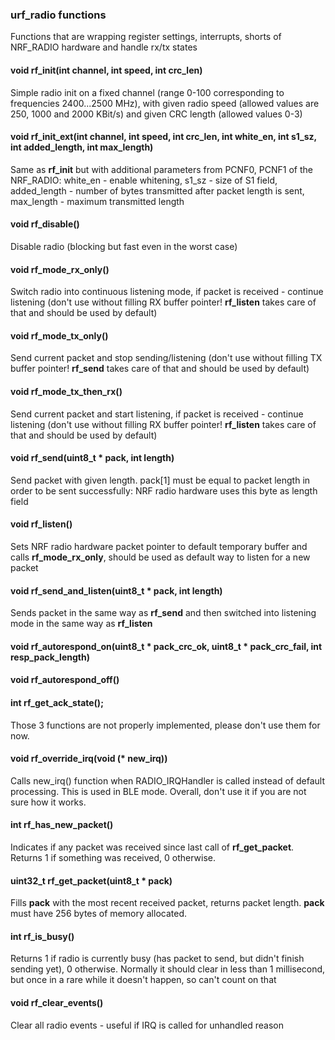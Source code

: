 ### urf_radio functions

Functions that are wrapping register settings, interrupts, shorts of NRF_RADIO hardware and handle rx/tx states

#### void rf_init(int channel, int speed, int crc_len)
Simple radio init on a fixed channel (range 0-100 corresponding to frequencies 2400...2500 MHz), with given radio speed (allowed values are 250, 1000 and 2000 KBit/s) and given CRC length (allowed values 0-3)

#### void rf_init_ext(int channel, int speed, int crc_len, int white_en, int s1_sz, int added_length, int max_length)
Same as **rf_init** but with additional parameters from PCNF0, PCNF1 of the NRF_RADIO: white_en - enable whitening, s1_sz - size of S1 field, added_length - number of bytes transmitted after packet length is sent, max_length - maximum transmitted length 

#### void rf_disable()
Disable radio (blocking but fast even in the worst case)

#### void rf_mode_rx_only()
Switch radio into continuous listening mode, if packet is received - continue listening (don't use without filling RX buffer pointer! **rf_listen** takes care of that and should be used by default)

#### void rf_mode_tx_only()
Send current packet and stop sending/listening (don't use without filling TX buffer pointer! **rf_send** takes care of that and should be used by default)

#### void rf_mode_tx_then_rx()
Send current packet and start listening, if packet is received - continue listening (don't use without filling RX buffer pointer! **rf_listen** takes care of that and should be used by default)

#### void rf_send(uint8_t * pack, int length)
Send packet with given length. pack[1] must be equal to packet length in order to be sent successfully: NRF radio hardware uses this byte as length field

#### void rf_listen()
Sets NRF radio hardware packet pointer to default temporary buffer and calls **rf_mode_rx_only**, should be used as default way to listen for a new packet

#### void rf_send_and_listen(uint8_t * pack, int length)
Sends packet in the same way as **rf_send** and then switched into listening mode in the same way as **rf_listen**

#### void rf_autorespond_on(uint8_t * pack_crc_ok, uint8_t * pack_crc_fail, int resp_pack_length)
#### void rf_autorespond_off()
#### int rf_get_ack_state();
Those 3 functions are not properly implemented, please don't use them for now.

#### void rf_override_irq(void (* new_irq))
Calls new_irq() function when RADIO_IRQHandler is called instead of default processing. This is used in BLE mode. Overall, don't use it if you are not sure how it works.

#### int rf_has_new_packet()
Indicates if any packet was received since last call of **rf_get_packet**. Returns 1 if something was received, 0 otherwise.

#### uint32_t rf_get_packet(uint8_t * pack)
Fills **pack** with the most recent received packet, returns packet length. **pack** must have 256 bytes of memory allocated.

#### int rf_is_busy()
Returns 1 if radio is currently busy (has packet to send, but didn't finish sending yet), 0 otherwise. Normally it should clear in less than 1 millisecond, but once in a rare while it doesn't happen, so can't count on that

#### void rf_clear_events()
Clear all radio events - useful if IRQ is called for unhandled reason

